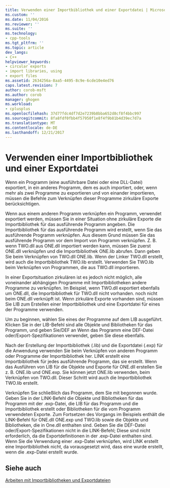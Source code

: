 ```yaml
---
title: Verwenden einer Importbibliothek und einer Exportdatei | Microsoft Docs
ms.custom: ''
ms.date: 11/04/2016
ms.reviewer: ''
ms.suite: ''
ms.technology:
- cpp-tools
ms.tgt_pltfrm: ''
ms.topic: article
dev_langs:
- C++
helpviewer_keywords:
- circular exports
- import libraries, using
- export files
ms.assetid: 2634256a-8aa5-4495-8c9e-6cde10e4ed76
caps.latest.revision: 7
author: corob-msft
ms.author: corob
manager: ghogen
ms.workload:
- cplusplus
ms.openlocfilehash: 37d77fdc4df7d2e7239b8bba652d8cf8f4bbc997
ms.sourcegitcommit: 8fa8fdf0fbb4f57950f1e8f4f9b81b4d39ec7d7a
ms.translationtype: MT
ms.contentlocale: de-DE
ms.lasthandoff: 12/21/2017
---
```

# <a name="using-an-import-library-and-export-file"></a>Verwenden einer Importbibliothek und einer Exportdatei
Wenn ein Programm (eine ausführbare Datei oder eine DLL-Datei) exportiert, in ein anderes Programm, dem es auch importiert, oder, wenn mehr als zwei Programme zu exportieren und von einander importieren, müssen die Befehle zum Verknüpfen dieser Programme zirkuläre Exporte berücksichtigen.  
  
 Wenn aus einem anderen Programm verknüpfen ein Programm, verwendet exportiert werden, müssen Sie in einer Situation ohne zirkuläre Exporte die Importbibliothek für das ausführende Programm angeben. Die Importbibliothek für das ausführende Programm wird erstellt, wenn Sie das ausführende Programm verknüpfen. Aus diesem Grund müssen Sie das ausführende Programm vor dem Import von Programm verknüpfen. Z. B. wenn TWO.dll aus ONE.dll importiert werden kann, müssen Sie zuerst ONE.dll verknüpfen und die Importbibliothek ONE.lib abrufen. Dann geben Sie beim Verknüpfen von TWO.dll ONE.lib. Wenn der Linker TWO.dll erstellt, wird auch die Importbibliothek TWO.lib erstellt. Verwenden Sie TWO.lib beim Verknüpfen von Programmen, die aus TWO.dll importieren.  
  
 In einer Exportsituation zirkulären ist es jedoch nicht möglich, alle voneinander abhängigen Programme mit Importbibliotheken andere Programme zu verknüpfen. Im Beispiel, wenn TWO.dll exportiert ebenfalls um ONE.dll, die Importbibliothek für TWO.dll nicht vorhanden. noch nicht beim ONE.dll verknüpft ist. Wenn zirkuläre Exporte vorhanden sind, müssen Sie LIB zum Erstellen einer Importbibliothek und eine Exportdatei für eines der Programme verwenden.  
  
 Um zu beginnen, wählen Sie eines der Programme auf dem LIB ausgeführt. Klicken Sie in der LIB-Befehl sind alle Objekte und Bibliotheken für das Programm, und geben Sie/DEF an Wenn das Programm eine DEF-Datei oder/Export-Spezifikationen verwendet, geben Sie diese ebenfalls.  
  
 Nach der Erstellung der Importbibliothek (.lib) und die Exportdatei (.exp) für die Anwendung verwenden Sie beim Verknüpfen von anderen Programm oder Programme der Importbibliothek her. LINK erstellt eine Importbibliothek für jedes ausführende Programm, das sie erstellt. Wenn das Ausführen von LIB für die Objekte und Exporte für ONE.dll erstellen Sie z. B. ONE.lib und ONE.exp. Sie können jetzt ONE.lib verwenden, beim Verknüpfen von TWO.dll. Dieser Schritt wird auch die Importbibliothek TWO.lib erstellt.  
  
 Verknüpfen Sie schließlich das Programm, dem Sie mit begonnen wurde. Geben Sie in der LINK-Befehl die Objekte und Bibliotheken für das Programm mit der .exp-Datei, die LIB für das Programm und die Importbibliothek erstellt oder Bibliotheken für die vom Programm verwendeten Exporte. Zum Fortsetzen des Vorgangs im Beispiels enthält die LINK-Befehl für ONE.dll ONE.exp und TWO.lib sowie die Objekte und Bibliotheken, die in One.dll enthalten sind. Geben Sie die DEF-Datei oder/Export-Spezifikationen nicht in die LINK-Befehl; Diese sind nicht erforderlich, da die Exportdefinitionen in der .exp-Datei enthalten sind. Wenn Sie die Verwendung einer .exp-Datei verknüpfen, wird LINK erstellt eine Importbibliothek nicht, da vorausgesetzt wird, dass eine wurde erstellt, wenn die .exp-Datei erstellt wurde.  
  
## <a name="see-also"></a>Siehe auch  
 [Arbeiten mit Importbibliotheken und Exportdateien](../../build/reference/working-with-import-libraries-and-export-files.md)